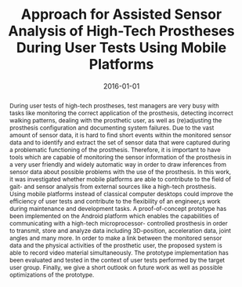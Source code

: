---
abstract: During user tests of high-tech prostheses, test managers are very busy with
  tasks like monitoring the correct application of the prosthesis, detecting incorrect
  walking patterns, dealing with the prosthetic user, as well as (re)adjusting the
  prosthesis configuration and documenting system failures. Due to the vast amount
  of sensor data, it is hard to find short events within the monitored sensor data
  and to identify and extract the set of sensor data that were captured during a problematic
  functioning of the prosthesis. Therefore, it is important to have tools which are
  capable of monitoring the sensor information of the prosthesis in a very user friendly
  and widely automatic way in order to draw inferences from sensor data about possible
  problems with the use of the prosthesis. In this work, it was investigated whether
  mobile platforms are able to contribute to the field of gait- and sensor analysis
  from external sources like a high-tech prosthesis. Using mobile platforms instead
  of classical computer desktops could improve the efficiency of user tests and contribute
  to the flexibility of an engineer&iquest;s work during maintenance and development
  tasks. A proof-of-concept prototype has been implemented on the Android platform
  which enables the capabilities of communicating with a high-tech microprocessor-
  controlled prosthesis in order to transmit, store and analyze data including 3D-position,
  acceleration data, joint angles and many more. In order to make a link between the
  monitored sensor data and the physical activities of the prosthetic user, the proposed
  system is able to record video material simultaneously. The prototype implementation
  has been evaluated and tested in the context of user tests performed by the target
  user group. Finally, we give a short outlook on future work as well as possible
  optimizations of the prototype.
authors:
- Bernd Warmuth
date: '2016-01-01'
featured: false
links:
- name: Publik
  url: https://publik.tuwien.ac.at/showentry.php?ID=257786&lang=2
publication_types:
- '7'
publishDate: '2016-01-01'
title: Approach for Assisted Sensor Analysis of High-Tech Prostheses During User Tests
  Using Mobile Platforms
url_pdf: ''
---